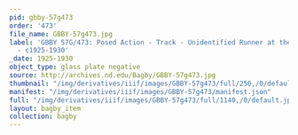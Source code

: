 ```yaml
---
pid: gbby-57g473
order: '473'
file_name: GBBY-57g473.jpg
label: 'GBBY 57G/473: Posed Action - Track - Unidentified Runner at the Starting Line
  - c1925-1930'
_date: 1925-1930
object_type: glass plate negative
source: http://archives.nd.edu/Bagby/GBBY-57g473.jpg
thumbnail: "/img/derivatives/iiif/images/GBBY-57g473/full/250,/0/default.jpg"
manifest: "/img/derivatives/iiif/images/GBBY-57g473/manifest.json"
full: "/img/derivatives/iiif/images/GBBY-57g473/full/1140,/0/default.jpg"
layout: bagby_item
collection: bagby
---
```

